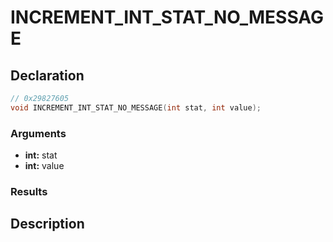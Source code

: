 # INCREMENT_INT_STAT_NO_MESSAGE

## Declaration
```cpp
// 0x29827605
void INCREMENT_INT_STAT_NO_MESSAGE(int stat, int value);
```

### Arguments
- **int:** stat
- **int:** value

### Results

## Description
